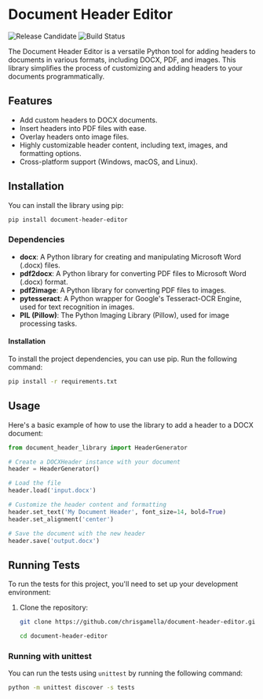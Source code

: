 # Document Header Editor

![Release Candidate](https://img.shields.io/badge/Release%20Candidate-0.01r-blue.svg)
![Build Status](https://img.shields.io/badge/Build%20Status-Passing-brightgreen.svg)

The Document Header Editor is a versatile Python tool for adding headers to documents in various formats, including DOCX, PDF, and images. This library simplifies the process of customizing and adding headers to your documents programmatically.

## Features

- Add custom headers to DOCX documents.
- Insert headers into PDF files with ease.
- Overlay headers onto image files.
- Highly customizable header content, including text, images, and formatting options.
- Cross-platform support (Windows, macOS, and Linux).

## Installation

You can install the library using pip:

```bash
pip install document-header-editor
```


### Dependencies

- **docx**: A Python library for creating and manipulating Microsoft Word (.docx) files.
- **pdf2docx**: A Python library for converting PDF files to Microsoft Word (.docx) format.
- **pdf2image**: A Python library for converting PDF files to images.
- **pytesseract**: A Python wrapper for Google's Tesseract-OCR Engine, used for text recognition in images.
- **PIL (Pillow)**: The Python Imaging Library (Pillow), used for image processing tasks.

#### Installation

To install the project dependencies, you can use pip. Run the following command:


```bash
pip install -r requirements.txt
```



## Usage

Here's a basic example of how to use the library to add a header to a DOCX document:

```python
from document_header_library import HeaderGenerator

# Create a DOCXHeader instance with your document
header = HeaderGenerator()

# Load the file
header.load('input.docx')

# Customize the header content and formatting
header.set_text('My Document Header', font_size=14, bold=True)
header.set_alignment('center')

# Save the document with the new header
header.save('output.docx')
```





## Running Tests

To run the tests for this project, you'll need to set up your development environment:

1. Clone the repository:

   ```bash
   git clone https://github.com/chrisgamella/document-header-editor.git

   cd document-header-editor

   ```

### Running with unittest

You can run the tests using `unittest` by running the following command:

```bash
python -m unittest discover -s tests
```